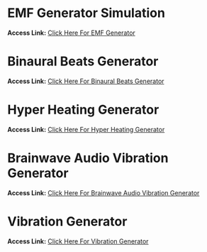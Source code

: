 # EMF Generator Simulation
**Access Link:** [Click Here For EMF Generator](https://humayunshariarhimu.github.io/BrainGuru/Simulation/EMF_Generator/)

# Binaural Beats Generator
**Access Link:** [Click Here For Binaural Beats Generator](https://humayunshariarhimu.github.io/BrainGuru/Simulation/Binaural_Beats_Generator/)

# Hyper Heating Generator
**Access Link:** [Click Here For Hyper Heating Generator](https://humayunshariarhimu.github.io/BrainGuru/Simulation/Hyper_Heating_Generator)

# Brainwave Audio Vibration Generator
**Access Link:** [Click Here For Brainwave Audio Vibration Generator](https://humayunshariarhimu.github.io/BrainGuru/Simulation/Brainwave_Audio_Vibration_Generator)

# Vibration Generator
**Access Link:** [Click Here For Vibration Generator](https://humayunshariarhimu.github.io/BrainGuru/Simulation/Vibration_Generator)
